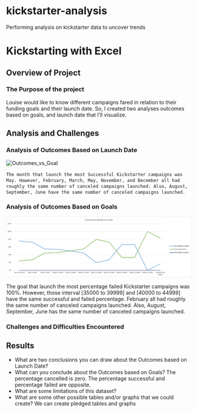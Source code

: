 # kickstarter-analysis
Performing analysis on kickstarter data to uncover trends
# Kickstarting with Excel
## Overview of Project
### The Purpose of the project 
   
Louise would like to know different campaigns fared in relation to their funding goals and their launch date. So, I created two analyses outcomes based on goals, and launch date that I’ll visualize.
## Analysis and Challenges
### Analysis of Outcomes Based on Launch Date
![Outcomes_vs_Goal]()


    The month that launch the most Successful Kickstarter campaigns was May. However, February, March, May, November, and December all had roughly the same number of canceled campaigns launched. Also, August, September, June have the same number of canceled campaigns launched.
### Analysis of Outcomes Based on Goals
![Outcomes_vs_Goal](https://github.com/MichaelAnalytic/kickstarter-analysis/blob/main/Ressources%201/Outcomes_vs_Goal.png)

   The goal that launch the most percentage failed Kickstarter campaigns was 100%. However, those interval [35000 to 39999] and [40000 to 44999] have the same successful and failed percentage. February all had roughly the same number of canceled campaigns launched. Also, August, September, June has the same number of canceled campaigns launched.
### Challenges and Difficulties Encountered
## Results
- What are two conclusions you can draw about the Outcomes based on Launch Date?
- What can you conclude about the Outcomes based on Goals?
The percentage cancelled is zero. The percentage successful and percentage failed are opposite.
- What are some limitations of this dataset?
- What are some other possible tables and/or graphs that we could create?
We can create pledged tables and graphs

